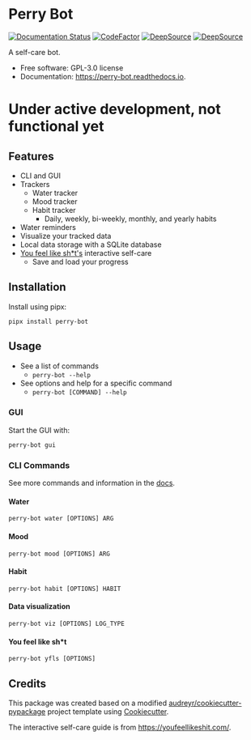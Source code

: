# Perry Bot

[![Documentation Status](https://readthedocs.org/projects/perry-bot/badge/?version=develop)](https://perry-bot.readthedocs.io/en/develop/?badge=develop)
[![CodeFactor](https://www.codefactor.io/repository/github/shunnkou/perry-bot/badge)](https://www.codefactor.io/repository/github/shunnkou/perry-bot)
[![DeepSource](https://deepsource.io/gh/shunnkou/perry-bot.svg/?label=active+issues)](https://deepsource.io/gh/shunnkou/perry-bot/?ref=repository-badge)
[![DeepSource](https://deepsource.io/gh/shunnkou/perry-bot.svg/?label=resolved+issues)](https://deepsource.io/gh/shunnkou/perry-bot/?ref=repository-badge)

A self-care bot.

* Free software: GPL-3.0 license
* Documentation: https://perry-bot.readthedocs.io.

# Under active development, not functional yet


## Features
* CLI and GUI
* Trackers
  * Water tracker
  * Mood tracker
  * Habit tracker
    * Daily, weekly, bi-weekly, monthly, and yearly habits
* Water reminders
* Visualize your tracked data
* Local data storage with a SQLite database
* [You feel like sh*t's](https://youfeellikeshit.com/) interactive self-care
  * Save and load your progress


## Installation
Install using pipx:

```shell
pipx install perry-bot
```

## Usage
* See a list of commands
  * `perry-bot --help`
* See options and help for a specific command
  * `perry-bot [COMMAND] --help`
### GUI
Start the GUI with:
```
perry-bot gui
```

### CLI Commands
See more commands and information in the [docs](https://perry-bot.readthedocs.io/en/latest/usage.html#cli-usage).

#### Water
```
perry-bot water [OPTIONS] ARG
```

#### Mood
```
perry-bot mood [OPTIONS] ARG
```

#### Habit
```
perry-bot habit [OPTIONS] HABIT
```

#### Data visualization
```
perry-bot viz [OPTIONS] LOG_TYPE
```

#### You feel like sh*t
```
perry-bot yfls [OPTIONS]
```


## Credits
This package was created based on a modified
[audreyr/cookiecutter-pypackage](https://github.com/audreyfeldroy/cookiecutter-pypackage)
project template using [Cookiecutter](https://github.com/cookiecutter/cookiecutter).

The interactive self-care guide is from https://youfeellikeshit.com/.
